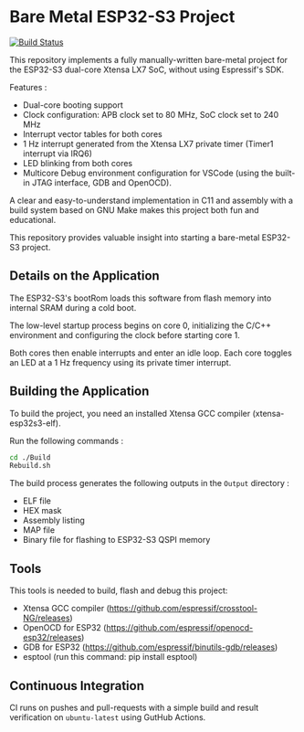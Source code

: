 Bare Metal ESP32-S3 Project
============================

[![Build Status](https://github.com/chalandi/Baremetal_esp32s3_nosdk/actions/workflows/Baremetal_esp32s3_nosdk.yml/badge.svg)](https://github.com/chalandi/Baremetal_esp32s3_nosdk/actions)

This repository implements a fully manually-written bare-metal project for the ESP32-S3 dual-core Xtensa LX7 SoC, without using Espressif's SDK.

Features :
  - Dual-core booting support
  - Clock configuration: APB clock set to 80 MHz, SoC clock set to 240 MHz
  - Interrupt vector tables for both cores
  - 1 Hz interrupt generated from the Xtensa LX7 private timer (Timer1 interrupt via IRQ6)
  - LED blinking from both cores
  - Multicore Debug environment configuration for VSCode (using the built-in JTAG interface, GDB and OpenOCD).


A clear and easy-to-understand implementation in C11 and assembly with a build system based on GNU Make makes this project both fun and educational.


This repository provides valuable insight into starting a bare-metal ESP32-S3 project.


## Details on the Application

The ESP32-S3's bootRom loads this software from flash memory into internal SRAM during a cold boot.

The low-level startup process begins on core 0, initializing the C/C++ environment and configuring the clock before starting core 1.

Both cores then enable interrupts and enter an idle loop. Each core toggles an LED at a 1 Hz frequency using its private timer interrupt.

## Building the Application

To build the project, you need an installed Xtensa GCC compiler (xtensa-esp32s3-elf).

Run the following commands :

```sh
cd ./Build
Rebuild.sh
```

The build process generates the following outputs in the `Output` directory :

  - ELF file
  - HEX mask
  - Assembly listing
  - MAP file
  - Binary file for flashing to ESP32-S3 QSPI memory

## Tools

This tools is needed to build, flash and debug this project:

  - Xtensa GCC compiler (https://github.com/espressif/crosstool-NG/releases)
  - OpenOCD for ESP32   (https://github.com/espressif/openocd-esp32/releases)
  - GDB for ESP32       (https://github.com/espressif/binutils-gdb/releases)
  - esptool             (run this command: pip install esptool)


## Continuous Integration

CI runs on pushes and pull-requests with a simple build and result verification on `ubuntu-latest`
using GutHub Actions.
